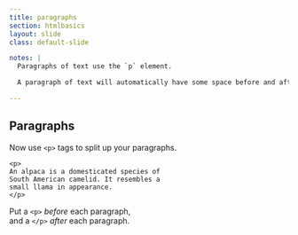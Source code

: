 ```yaml
---
title: paragraphs
section: htmlbasics
layout: slide
class: default-slide

notes: |
  Paragraphs of text use the `p` element.

  A paragraph of text will automatically have some space before and after it.

---
```


## Paragraphs

Now use `<p>` tags to split up your paragraphs.

    <p>
    An alpaca is a domesticated species of 
    South American camelid. It resembles a 
    small llama in appearance.
    </p>

Put a `<p>` *before* each paragraph,<br> 
and a `</p>` *after* each paragraph.